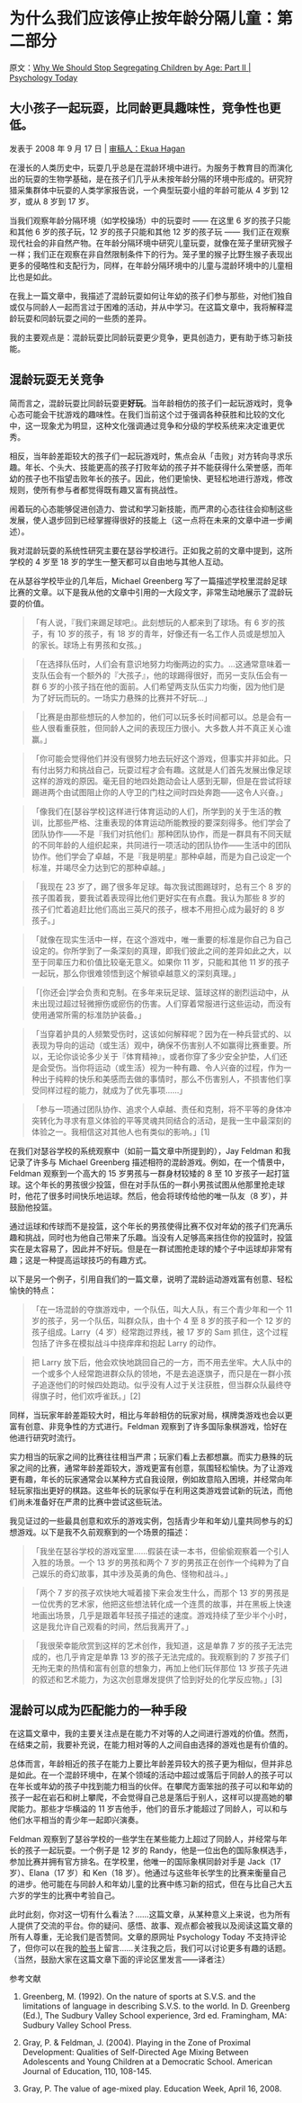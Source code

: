 # 为什么我们应该停止按年龄分隔儿童：第二部分

原文：[Why We Should Stop Segregating Children by Age: Part II | Psychology Today](https://www.psychologytoday.com/us/blog/freedom-learn/200809/why-we-should-stop-segregating-children-age-part-ii)

## 大小孩子一起玩耍，比同龄更具趣味性，竞争性也更低。

发表于 2008 年 9 月 17 日 | [审稿人：Ekua Hagan](https://www.psychologytoday.com/us/docs/editorial-process)

在漫长的人类历史中，玩耍几乎总是在混龄环境中进行。为服务于教育目的而演化出的玩耍的生物学基础，是在孩子们几乎从未按年龄分隔的环境中形成的。研究狩猎采集群体中玩耍的人类学家报告说，一个典型玩耍小组的年龄可能从 4 岁到 12 岁，或从 8 岁到 17 岁。

当我们观察年龄分隔环境（如学校操场）中的玩耍时 —— 在这里 6 岁的孩子只能和其他 6 岁的孩子玩，12 岁的孩子只能和其他 12 岁的孩子玩 —— 我们正在观察现代社会的非自然产物。在年龄分隔环境中研究儿童玩耍，就像在笼子里研究猴子一样；我们正在观察在非自然限制条件下的行为。笼子里的猴子比野生猴子表现出更多的侵略性和支配行为，同样，在年龄分隔环境中的儿童与混龄环境中的儿童相比也是如此。

在我上一篇文章中，我描述了混龄玩耍如何让年幼的孩子们参与那些，对他们独自或仅与同龄人一起而言过于困难的活动，并从中学习。在这篇文章中，我将解释混龄玩耍和同龄玩耍之间的一些质的差异。

我的主要观点是：混龄玩耍比同龄玩耍更少竞争，更具创造力，更有助于练习新技能。

## 混龄玩耍无关竞争

简而言之，混龄玩耍比同龄玩耍更**好玩**。当年龄相仿的孩子们一起玩游戏时，竞争心态可能会干扰游戏的趣味性。在我们当前这个过于强调各种获胜和比较的文化中，这一现象尤为明显，这种文化强调通过竞争和分级的学校系统来决定谁更优秀。

相反，当年龄差距较大的孩子们一起玩游戏时，焦点会从「击败」对方转向寻求乐趣。年长、个头大、技能更高的孩子打败年幼的孩子并不能获得什么荣誉感，而年幼的孩子也不指望击败年长的孩子。因此，他们更愉快、更轻松地进行游戏，修改规则，使所有参与者都觉得既有趣又富有挑战性。

闹着玩的心态能够促进创造力、尝试和学习新技能，而严肃的心态往往会抑制这些发展，使人退步回到已经掌握得很好的技能上（这一点将在未来的文章中进一步阐述）。

我对混龄玩耍的系统性研究主要在瑟谷学校进行。正如我之前的文章中提到，这所学校的 4 岁至 18 岁的学生一整天都可以自由地与其他人互动。

在从瑟谷学校毕业的几年后，Michael Greenberg 写了一篇描述学校里混龄足球比赛的文章。以下是我从他的文章中引用的一大段文字，非常生动地展示了混龄玩耍的价值。

> 「有人说，『我们来踢足球吧』。此刻想玩的人都来到了球场。有 6 岁的孩子，有 10 岁的孩子，有 18 岁的青年，好像还有一名工作人员或是想加入的家长。球场上有男孩和女孩。」

>

> 「在选择队伍时，人们会有意识地努力均衡两边的实力。...这通常意味着一支队伍会有一个额外的『大孩子』，他的球踢得很好，而另一支队伍会有一群 6 岁的小孩子挡在他的面前。人们希望两支队伍实力均衡，因为他们是为了好玩而玩的。一场实力悬殊的比赛并不好玩...」

>

> 「比赛是由那些想玩的人参加的，他们可以玩多长时间都可以。总是会有一些人很看重获胜，但同龄人之间的表现压力很小。大多数人并不真正关心谁赢。」

>

> 「你可能会觉得他们并没有很努力地去玩好这个游戏，但事实并非如此。只有付出努力和挑战自己，玩耍过程才会有趣。这就是人们首先发展出像足球这样的游戏的原因。毫无目的地四处跑动会让人感到无聊，但是在尝试将球踢进两个由试图阻止你的人守卫的门柱之间时四处奔跑——这令人兴奋。」

>

> 「像我们在[瑟谷学校]这样进行体育运动的人们，所学到的关于生活的教训，比那些严格、注重表现的体育运动所能教授的要深刻得多。他们学会了团队协作——不是『我们对抗他们』那种团队协作，而是一群具有不同天赋的不同年龄的人组织起来，共同进行一项活动的团队协作——生活中的团队协作。他们学会了卓越，不是『我是明星』那种卓越，而是为自己设定一个标准，并竭尽全力达到它的那种卓越。」

>

> 「我现在 23 岁了，踢了很多年足球。每次我试图踢球时，总有三个 8 岁的孩子围着我，要我试着表现得比他们更好实在有点蠢。我认为那些 8 岁的孩子们忙着追赶比他们高出三英尺的孩子，根本不用担心成为最好的 8 岁孩子。」

>

> 「就像在现实生活中一样，在这个游戏中，唯一重要的标准是你自己为自己设定的。你所学到了一条深刻的真理，即我们彼此之间的差异如此之大，以至于同辈压力和价值比较毫无意义。如果你 11 岁，只能和其他 11 岁的孩子一起玩，那么你很难领悟到这个解锁卓越意义的深刻真理。」

>

> 「[你还会]学会负责和克制。在多年来玩足球、篮球这样的剧烈运动中，从未出现过超过轻微擦伤或瘀伤的伤害。人们穿着常服进行这些运动，而没有使用通常所需的标准防护装备。」

>

> 「当穿着护具的人频繁受伤时，这该如何解释呢？因为在一种兵营式的、以表现为导向的运动（或生活）观中，确保不伤害别人不如赢得比赛重要。所以，无论你谈论多少关于『体育精神』，或者你穿了多少安全护垫，人们还是会受伤。当你将运动（或生活）视为一种有趣、令人兴奋的过程，作为一种出于纯粹的快乐和美感而去做的事情时，那么不伤害别人，不损害他们享受同样过程的能力，就成为了优先事项……」

>

> 「参与一项通过团队协作、追求个人卓越、责任和克制，将不平等的身体冲突转化为寻求有意义体验的平等灵魂共同结合的活动，是我一生中最深刻的体验之一。我相信这对其他人也有类似的影响。」[1]

在我们对瑟谷学校的系统观察中（如前一篇文章中所提到的），Jay Feldman 和我记录了许多与 Michael Greenberg 描述相符的混龄游戏。例如，在一个情景中，Feldman 观察到一个高大的 15 岁男孩与一群身材较矮的 8 至 10 岁孩子一起打篮球。这个年长的男孩很少投篮，但在对手队伍的一群小男孩试图从他那里抢走球时，他花了很多时间快乐地运球。然后，他会将球传给他的唯一队友（8 岁），并鼓励他投篮。

通过运球和传球而不是投篮，这个年长的男孩使得比赛不仅对年幼的孩子们充满乐趣和挑战，同时也为他自己带来了乐趣。当没有人足够高来挡住你的投篮时，投篮实在是太容易了，因此并不好玩。但是在一群试图抢走球的矮个子中运球却非常有趣；这是一种提高运球技巧的有趣方式。

以下是另一个例子，引用自我们的一篇文章，说明了混龄运动游戏富有创意、轻松愉快的特点：

> 「在一场混龄的夺旗游戏中，一个队伍，叫大人队，有三个青少年和一个 11 岁的孩子，另一个队伍，叫群众队，由十个 4 至 8 岁的孩子和一个 12 岁的孩子组成。Larry（4 岁）经常跑过界线，被 17 岁的 Sam 抓住，这个过程包括了许多在模拟战斗中挠痒痒和抱起 Larry 的动作。

>

> 把 Larry 放下后，他会欢快地跳回自己的一方，而不用去坐牢。大人队中的一个或多个人经常跑进群众队的领地，不是去追逐旗子，而只是在一群小孩子追逐他们的时候四处跑动。似乎没有人过于关注获胜，但当群众队最终夺得旗子时，他们欢呼雀跃。」[2]

同样，当玩家年龄差距较大时，相比与年龄相仿的玩家对局，棋牌类游戏也会以更富有创意、非竞争性的方式进行。Feldman 观察到了许多国际象棋游戏，恰好在他进行研究时流行。

实力相当的玩家之间的比赛往往相当严肃；玩家们看上去都想赢。而实力悬殊的玩家之间的比赛，通常年龄差距较大，游戏更富有创意，氛围轻松愉快。为了让游戏更有趣，年长的玩家通常会以某种方式自我设限，例如故意陷入困境，并经常向年轻玩家指出更好的棋路。这些年长的玩家似乎在利用这类游戏尝试新的玩法，而他们尚未准备好在严肃的比赛中尝试这些玩法。

我见证过的一些最具创意和欢乐的游戏实例，包括青少年和年幼儿童共同参与的幻想游戏。以下是我不久前观察到的一个场景的描述：

> 「我坐在瑟谷学校的游戏室里……假装在读一本书，但偷偷观察着一个引人入胜的场景。一个 13 岁的男孩和两个 7 岁的男孩正在创作一个纯粹为了自己娱乐的奇幻故事，其中涉及英勇的角色、怪物和战斗。」

>

> 「两个 7 岁的孩子欢快地大喊着接下来会发生什么，而那个 13 岁的男孩是一位优秀的艺术家，他把这些想法转化成一个连贯的故事，并在黑板上快速地画出场景，几乎是跟着年轻孩子描述的速度。游戏持续了至少半个小时，这是我允许自己观看的时间，然后我离开了。」

>

> 「我很荣幸能欣赏到这样的艺术创作，我知道，这是单靠 7 岁的孩子无法完成的，也几乎肯定是单靠 13 岁的孩子无法完成的。我观察到的 7 岁孩子们无拘无束的热情和富有创意的想象力，再加上他们玩伴那位 13 岁孩子先进的叙述和艺术能力，为这次创意爆发提供了恰到好处的化学反应物。」[3]

## 混龄可以成为匹配能力的一种手段

在这篇文章中，我的主要关注点是在能力不对等的人之间进行游戏的价值。然而，在结束之前，我要补充说，在能力相对等的人之间自由选择的游戏也是有价值的。

总体而言，年龄相近的孩子在能力上要比年龄差异较大的孩子更为相似，但并非总是如此。在一个混龄环境中，在某个领域的活动中超过或落后于同龄人的孩子可以在年长或年幼的孩子中找到能力相当的伙伴。在攀爬方面笨拙的孩子可以和年幼的孩子一起在岩石和树上攀爬，不会觉得自己总是落后于别人，这样可以提高她的攀爬能力。那些才华横溢的 11 岁吉他手，他们的音乐才能超过了同龄人，可以和与他们水平相当的青少年一起即兴演奏。

Feldman 观察到了瑟谷学校的一些学生在某些能力上超过了同龄人，并经常与年长的孩子一起玩耍。一个例子是 12 岁的 Randy，他是一位出色的国际象棋选手，参加比赛并拥有官方排名。在学校里，他唯一的国际象棋同龄对手是 Jack（17 岁）、Elana（17 岁）和 Ken（18 岁）。他通过与这些年长学生的比赛来衡量自己的进步。他可能在与同龄人和年幼儿童的比赛中练习新的招式，但在与比自己大五六岁的学生的比赛中考验自己。

此时此刻，你对这一切有什么看法？……这篇文章，从某种意义上来说，也为所有人提供了交流的平台。你的疑问、感悟、故事、观点都会被我以及阅读这篇文章的所有人尊重，无论我们是否赞同。文章的原网址 Psychology Today 不支持评论了，但你可以在我的[脸书](https://www.facebook.com/peter.gray.3572)上留言……关注我之后，我们可以讨论更多有趣的话题。（当然，鼓励大家在这篇文章下面的评论区里发言——译者注）

参考文献

1. Greenberg, M. (1992). On the nature of sports at S.V.S. and the limitations of language in describing S.V.S. to the world. In D. Greenberg (Ed.), The Sudbury Valley School experience, 3rd ed. Framingham, MA: Sudbury Valley School Press.

2. Gray, P. & Feldman, J. (2004). Playing in the Zone of Proximal Development: Qualities of Self-Directed Age Mixing Between Adolescents and Young Children at a Democratic School. American Journal of Education, 110, 108-145.

3. Gray, P. The value of age-mixed play. Education Week, April 16, 2008.
